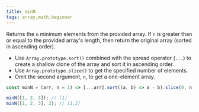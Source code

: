 ```yaml
---
title: minN
tags: array,math,beginner
---
```


Returns the `n` minimum elements from the provided array.
If `n` is greater than or equal to the provided array's length, then return the original array (sorted in ascending order).

- Use `Array.prototype.sort()` combined with the spread operator (`...`) to create a shallow clone of the array and sort it in ascending order.
- Use `Array.prototype.slice()` to get the specified number of elements.
- Omit the second argument, `n`, to get a one-element array.

```js
const minN = (arr, n = 1) => [...arr].sort((a, b) => a - b).slice(0, n);
```

```js
minN([1, 2, 3]); // [1]
minN([1, 2, 3], 2); // [1,2]
```
